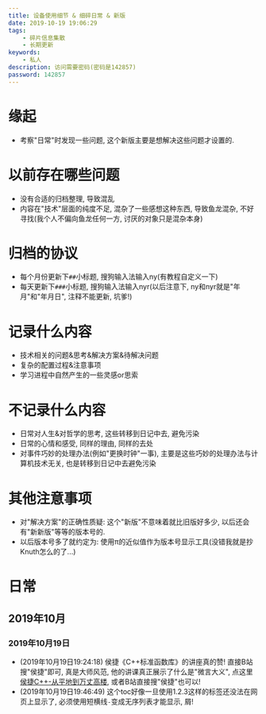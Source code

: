 ```yaml
---
title: 设备使用细节 & 细碎日常 & 新版
date: 2019-10-19 19:06:29
tags:
    - 碎片信息集散
    - 长期更新
keywords:
    - 私人 
description: 访问需要密码(密码是142857)
password: 142857
---
```

# 缘起
- 考察"日常"时发现一些问题, 这个新版主要是想解决这些问题才设置的.

# 以前存在哪些问题
- 没有合适的归档整理, 导致混乱
- 内容在"技术"层面的纯度不足, 混杂了一些感想这种东西, 导致鱼龙混杂, 不好寻找(我个人不偏向鱼龙任何一方, 讨厌的对象只是混杂本身)

# 归档的协议
- 每个月份更新下`##`小标题, 搜狗输入法输入ny(有教程自定义一下)
- 每天更新下`###`小标题, 搜狗输入法输入nyr(以后注意下, ny和nyr就是"年月"和"年月日", 注释不能更新, 坑爹!)

# 记录什么内容
- 技术相关的问题&思考&解决方案&待解决问题
- 复杂的配置过程&注意事项
- 学习进程中自然产生的一些灵感or思索

# 不记录什么内容
- 日常对人生&对哲学的思考, 这些转移到日记中去, 避免污染
- 日常的心情和感受, 同样的理由, 同样的去处
- 对事件巧妙的处理办法(例如"更换时钟"一事), 主要是这些巧妙的处理办法与计算机技术无关, 也是转移到日记中去避免污染

# 其他注意事项
- 对"解决方案"的正确性质疑: 这个"新版"不意味着就比旧版好多少, 以后还会有"新新版"等等的版本号的.
- 以后版本号多了就约定为: 使用π的近似值作为版本号显示工具(没错我就是抄Knuth怎么的了...)

# 日常
## 2019年10月
### 2019年10月19日
- (2019年10月19日19:24:18) 侯捷《C++标准函数库》的讲座真的赞! 直接B站搜"侯捷"即可, 真是大师风范, 他的讲课真正展示了什么是"微言大义", 点这里[侯捷C++-从平地到万丈高楼](https://www.bilibili.com/video/av45108908?from=search&seid=18304083379144917647), 或者B站直接搜"侯捷"也可以!
- (2019年10月19日19:46:49) 这个toc好像一旦使用1.2.3这样的标签还没法在网页上显示了, 必须使用短横线`-`变成无序列表才能显示, 屑!
